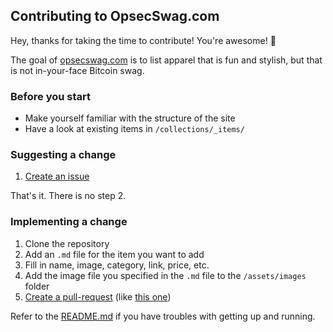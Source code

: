 ## Contributing to OpsecSwag.com

Hey, thanks for taking the time to contribute! You're awesome! 🎉

The goal of [opsecswag.com](https://opsecswag.com)
is to list apparel that is fun and stylish, but that is
not in-your-face Bitcoin swag.

### Before you start

* Make yourself familiar with the structure of the site
* Have a look at existing items in `/collections/_items/`

### Suggesting a change

1. [Create an issue](https://github.com/opsecswag/opsecswag.github.io/issues/new/choose)

That's it. There is no step 2.

### Implementing a change

1. Clone the repository
2. Add an `.md` file for the item you want to add
3. Fill in name, image, category, link, price, etc.
4. Add the image file you specified in the `.md` file to the `/assets/images` folder
3. [Create a pull-request](https://github.com/opsecswag/opsecswag.github.io/pulls) (like [this one](https://github.com/opsecswag/opsecswag.github.io/pull/10/files))

Refer to the [README.md](https://github.com/opsecswag/opsecswag.github.io/blob/master/README.md) if you have troubles with getting up and running.
